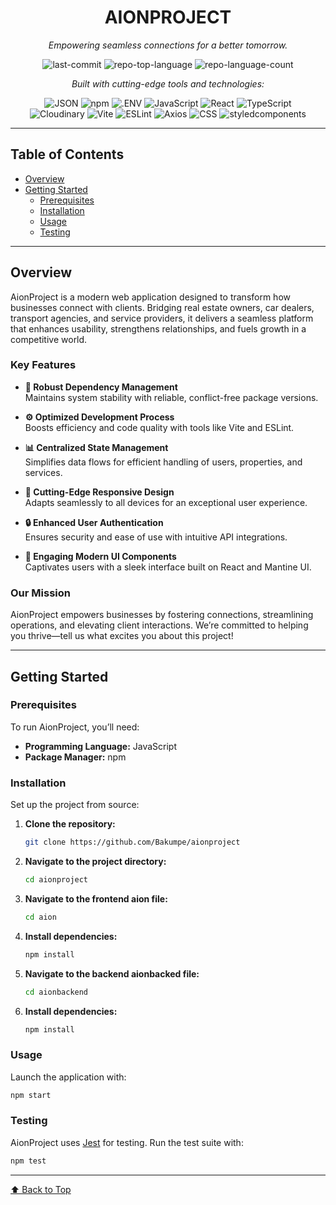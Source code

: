 <div id="top">

<div align="center">

# AIONPROJECT

*Empowering seamless connections for a better tomorrow.*

<!-- BADGES -->
<img src="https://img.shields.io/github/last-commit/Bakumpe/aionproject?style=flat&logo=git&logoColor=white&color=0080ff" alt="last-commit">
<img src="https://img.shields.io/github/languages/top/Bakumpe/aionproject?style=flat&color=0080ff" alt="repo-top-language">
<img src="https://img.shields.io/github/languages/count/Bakumpe/aionproject?style=flat&color=0080ff" alt="repo-language-count">

*Built with cutting-edge tools and technologies:*

<img src="https://img.shields.io/badge/JSON-000000.svg?style=flat&logo=JSON&logoColor=white" alt="JSON">
<img src="https://img.shields.io/badge/npm-CB3837.svg?style=flat&logo=npm&logoColor=white" alt="npm">
<img src="https://img.shields.io/badge/.ENV-ECD53F.svg?style=flat&logo=dotenv&logoColor=black" alt=".ENV">
<img src="https://img.shields.io/badge/JavaScript-F7DF1E.svg?style=flat&logo=JavaScript&logoColor=black" alt="JavaScript">
<img src="https://img.shields.io/badge/React-61DAFB.svg?style=flat&logo=React&logoColor=black" alt="React">
<img src="https://img.shields.io/badge/TypeScript-3178C6.svg?style=flat&logo=TypeScript&logoColor=white" alt="TypeScript">
<br>
<img src="https://img.shields.io/badge/Cloudinary-3448C5.svg?style=flat&logo=Cloudinary&logoColor=white" alt="Cloudinary">
<img src="https://img.shields.io/badge/Vite-646CFF.svg?style=flat&logo=Vite&logoColor=white" alt="Vite">
<img src="https://img.shields.io/badge/ESLint-4B32C3.svg?style=flat&logo=ESLint&logoColor=white" alt="ESLint">
<img src="https://img.shields.io/badge/Axios-5A29E4.svg?style=flat&logo=Axios&logoColor=white" alt="Axios">
<img src="https://img.shields.io/badge/CSS-663399.svg?style=flat&logo=CSS&logoColor=white" alt="CSS">
<img src="https://img.shields.io/badge/styledcomponents-DB7093.svg?style=flat&logo=styled-components&logoColor=white" alt="styledcomponents">

</div>

---

## Table of Contents

- [Overview](#overview)
- [Getting Started](#getting-started)
  - [Prerequisites](#prerequisites)
  - [Installation](#installation)
  - [Usage](#usage)
  - [Testing](#testing)

---

## Overview

AionProject is a modern web application designed to transform how businesses connect with clients. Bridging real estate owners, car dealers, transport agencies, and service providers, it delivers a seamless platform that enhances usability, strengthens relationships, and fuels growth in a competitive world.

### Key Features

- **🔗 Robust Dependency Management**  
  Maintains system stability with reliable, conflict-free package versions.

- **⚙️ Optimized Development Process**  
  Boosts efficiency and code quality with tools like Vite and ESLint.

- **📊 Centralized State Management**  
  Simplifies data flows for efficient handling of users, properties, and services.

- **📱 Cutting-Edge Responsive Design**  
  Adapts seamlessly to all devices for an exceptional user experience.

- **🔒 Enhanced User Authentication**  
  Ensures security and ease of use with intuitive API integrations.

- **🎨 Engaging Modern UI Components**  
  Captivates users with a sleek interface built on React and Mantine UI.

### Our Mission

AionProject empowers businesses by fostering connections, streamlining operations, and elevating client interactions. We’re committed to helping you thrive—tell us what excites you about this project!

---

## Getting Started

### Prerequisites

To run AionProject, you’ll need:

- **Programming Language:** JavaScript  
- **Package Manager:** npm  

### Installation

Set up the project from source:

1. **Clone the repository:**
   ```sh
   git clone https://github.com/Bakumpe/aionproject
   ```

2. **Navigate to the project directory:**
   ```sh
   cd aionproject
   ```

3. **Navigate to the frontend aion file:**
    ```sh
    cd aion
    ```

4. **Install dependencies:**
   ```sh
   npm install
   ```
5. **Navigate to the backend aionbacked file:**
    ```sh
    cd aionbackend
    ```

6. **Install dependencies:**
    ```sh
    npm install
    ```

### Usage

Launch the application with:
```sh
npm start
```

### Testing

AionProject uses [Jest](https://jestjs.io/) for testing. Run the test suite with:
```sh
npm test
```

---

<div align="left"><a href="#top">⬆ Back to Top</a></div>